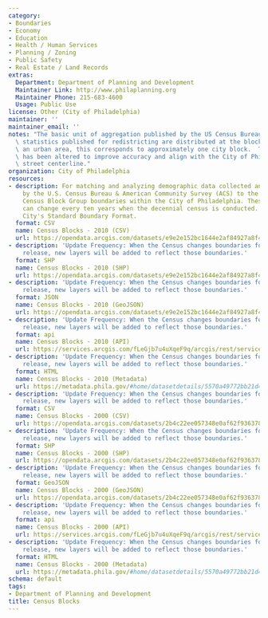 ```yaml
---
category:
- Boundaries
- Economy
- Education
- Health / Human Services
- Planning / Zoning
- Public Safety
- Real Estate / Land Records
extras:
  Department: Department of Planning and Development
  Maintainer Link: http://www.philaplanning.org
  Maintainer Phone: 215-683-4600
  Usage: Public Use
license: Other (City of Philadelphia)
maintainer: ''
maintainer_email: ''
notes: "The basic unit of aggregation published by the US Census Bureau.  Population\
  \ statistics published for redistricting are distributed at the block level.  In\
  \ an urban area, this corresponds to approximately one city block.  This block map\
  \ has been altered to improve accuracy and align with the City of Philadelphia's\
  \ street centerline."
organization: City of Philadelphia
resources:
- description: For matching and analyzing demographic data collected and compiled
    by the U.S. Census Bureau & American Community Survey (ACS) to the geography of
    Census Block Group boundaries within the City of Philadelphia. These boundaries
    can change every ten years when the decennial census is conducted. Adjusted to
    City's Standard Boundary Format.
  format: CSV
  name: Census Blocks - 2010 (CSV)
  url: https://opendata.arcgis.com/datasets/e9e2e152bc1644e2af84927a8f4c3c06_0.csv
- description: 'Update Frequency: When the Census changes boundaries for each data
    release, new layers will be added to reflect those boundaries.'
  format: SHP
  name: Census Blocks - 2010 (SHP)
  url: https://opendata.arcgis.com/datasets/e9e2e152bc1644e2af84927a8f4c3c06_0.zip
- description: 'Update Frequency: When the Census changes boundaries for each data
    release, new layers will be added to reflect those boundaries.'
  format: JSON
  name: Census Blocks - 2010 (GeoJSON)
  url: https://opendata.arcgis.com/datasets/e9e2e152bc1644e2af84927a8f4c3c06_0.geojson
- description: 'Update Frequency: When the Census changes boundaries for each data
    release, new layers will be added to reflect those boundaries.'
  format: api
  name: Census Blocks - 2010 (API)
  url: https://services.arcgis.com/fLeGjb7u4uXqeF9q/arcgis/rest/services/Census_Blocks_2010/FeatureServer/0/query?outFields=*&where=1%3D1
- description: 'Update Frequency: When the Census changes boundaries for each data
    release, new layers will be added to reflect those boundaries.'
  format: HTML
  name: Census Blocks - 2010 (Metadata)
  url: https://metadata.phila.gov/#home/datasetdetails/5570a49772bb21d44d123607/representationdetails/557ae987e18719ff026b4caf/
- description: 'Update Frequency: When the Census changes boundaries for each data
    release, new layers will be added to reflect those boundaries.'
  format: CSV
  name: Census Blocks - 2000 (CSV)
  url: https://opendata.arcgis.com/datasets/2b4c22ee057348e0af62f9363781eba2_0.csv
- description: 'Update Frequency: When the Census changes boundaries for each data
    release, new layers will be added to reflect those boundaries.'
  format: SHP
  name: Census Blocks - 2000 (SHP)
  url: https://opendata.arcgis.com/datasets/2b4c22ee057348e0af62f9363781eba2_0.zip
- description: 'Update Frequency: When the Census changes boundaries for each data
    release, new layers will be added to reflect those boundaries.'
  format: GeoJSON
  name: Census Blocks - 2000 (GeoJSON)
  url: https://opendata.arcgis.com/datasets/2b4c22ee057348e0af62f9363781eba2_0.geojson
- description: 'Update Frequency: When the Census changes boundaries for each data
    release, new layers will be added to reflect those boundaries.'
  format: api
  name: Census Blocks - 2000 (API)
  url: https://services.arcgis.com/fLeGjb7u4uXqeF9q/arcgis/rest/services/Census_Blocks_2000/FeatureServer/0/query?outFields=*&where=1%3D1
- description: 'Update Frequency: When the Census changes boundaries for each data
    release, new layers will be added to reflect those boundaries.'
  format: HTML
  name: Census Blocks - 2000 (Metadata)
  url: https://metadata.phila.gov/#home/datasetdetails/5570a49772bb21d44d123607/representationdetails/5570a5b91a590a30400c9db9/
schema: default
tags:
- Department of Planning and Development
title: Census Blocks
---
```

